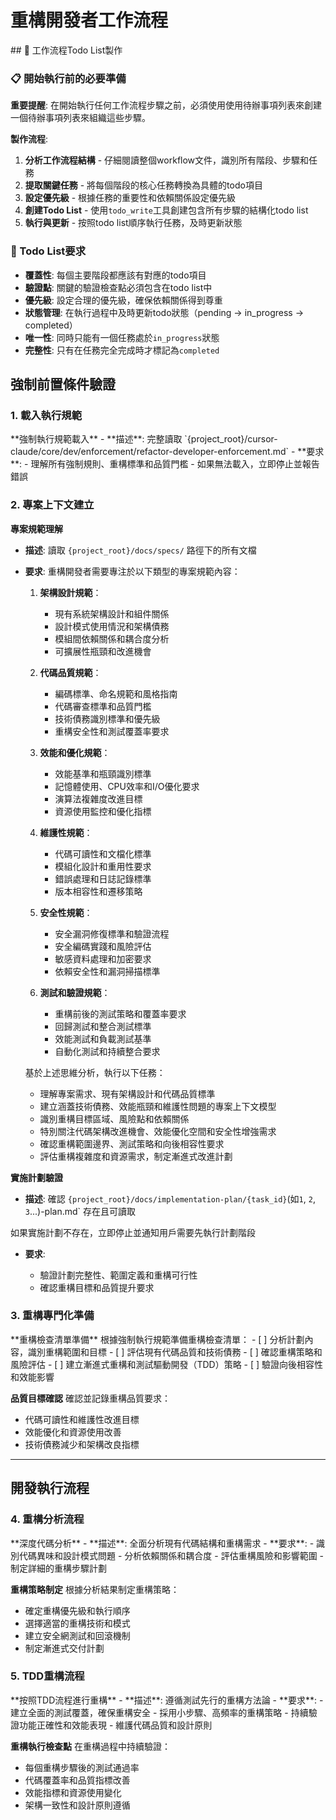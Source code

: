 # 重構開發者工作流程

<enforcement>
## 🔄 工作流程Todo List製作

### 📋 開始執行前的必要準備

**重要提醒**: 在開始執行任何工作流程步驟之前，必須使用使用待辦事項列表來創建一個待辦事項列表來組織這些步驟。

**製作流程**:
1. **分析工作流程結構** - 仔細閱讀整個workflow文件，識別所有階段、步驟和任務
2. **提取關鍵任務** - 將每個階段的核心任務轉換為具體的todo項目
3. **設定優先級** - 根據任務的重要性和依賴關係設定優先級
4. **創建Todo List** - 使用`todo_write`工具創建包含所有步驟的結構化todo list
5. **執行與更新** - 按照todo list順序執行任務，及時更新狀態

### 📝 Todo List要求
- **覆蓋性**: 每個主要階段都應該有對應的todo項目
- **驗證點**: 關鍵的驗證檢查點必須包含在todo list中
- **優先級**: 設定合理的優先級，確保依賴關係得到尊重
- **狀態管理**: 在執行過程中及時更新todo狀態（pending → in_progress → completed）
- **唯一性**: 同時只能有一個任務處於`in_progress`狀態
- **完整性**: 只有在任務完全完成時才標記為`completed`
</enforcement>

<workflow type="refactor-developer">

## 強制前置條件驗證
<mandatory-preconditions>

### 1. 載入執行規範

<stage name="載入執行規範" number="1" critical="true">
**強制執行規範載入**
- **描述**: 完整讀取 `{project_root}/cursor-claude/core/dev/enforcement/refactor-developer-enforcement.md`
- **要求**:
  <requirements>
  - 理解所有強制規則、重構標準和品質門檻
  - 如果無法載入，立即停止並報告錯誤
  </requirements>

</stage>

### 2. 專案上下文建立

<stage name="專案上下文建立" number="2" critical="true">

**專案規範理解**

- **描述**: 讀取 `{project_root}/docs/specs/` 路徑下的所有文檔
- **要求**:
  <requirements>
  <think>
  重構開發者需要專注於以下類型的專案規範內容：
  
  1. **架構設計規範**：
     - 現有系統架構設計和組件關係
     - 設計模式使用情況和架構債務
     - 模組間依賴關係和耦合度分析
     - 可擴展性瓶頸和改進機會
  
  2. **代碼品質規範**：
     - 編碼標準、命名規範和風格指南
     - 代碼審查標準和品質門檻
     - 技術債務識別標準和優先級
     - 重構安全性和測試覆蓋率要求
  
  3. **效能和優化規範**：
     - 效能基準和瓶頸識別標準
     - 記憶體使用、CPU效率和I/O優化要求
     - 演算法複雜度改進目標
     - 資源使用監控和優化指標
  
  4. **維護性規範**：
     - 代碼可讀性和文檔化標準
     - 模組化設計和重用性要求
     - 錯誤處理和日誌記錄標準
     - 版本相容性和遷移策略
  
  5. **安全性規範**：
     - 安全漏洞修復標準和驗證流程
     - 安全編碼實踐和風險評估
     - 敏感資料處理和加密要求
     - 依賴安全性和漏洞掃描標準
  
  6. **測試和驗證規範**：
     - 重構前後的測試策略和覆蓋率要求
     - 回歸測試和整合測試標準
     - 效能測試和負載測試基準
     - 自動化測試和持續整合要求
  </think>
  
  基於上述思維分析，執行以下任務：
  - 理解專案需求、現有架構設計和代碼品質標準
  - 建立涵蓋技術債務、效能瓶頸和維護性問題的專案上下文模型
  - 識別重構目標區域、風險點和依賴關係
  - 特別關注代碼架構改進機會、效能優化空間和安全性增強需求
  - 確認重構範圍邊界、測試策略和向後相容性要求
  - 評估重構複雜度和資源需求，制定漸進式改進計劃
  </requirements>

**實施計劃驗證**
- **描述**: 確認 `{project_root}/docs/implementation-plan/{task_id}`(如`1`, `2`, `3`...)-plan.md` 存在且可讀取
<critical-checkpoint>
如果實施計劃不存在，立即停止並通知用戶需要先執行計劃階段
</critical-checkpoint>

- **要求**:
  <requirements>
  <think hard>
  - 驗證計劃完整性、範圍定義和重構可行性
  - 確認重構目標和品質提升要求
  <think hard>
  </requirements>

</stage>

### 3. 重構專門化準備

<stage name="重構專門化準備" number="3" critical="true">
**重構檢查清單準備**
根據強制執行規範準備重構檢查清單：

<refactor-checklist>
<think harder>
- [ ] 分析計劃內容，識別重構範圍和目標
- [ ] 評估現有代碼品質和技術債務
- [ ] 確認重構策略和風險評估
- [ ] 建立漸進式重構和測試驅動開發（TDD）策略
- [ ] 驗證向後相容性和效能影響
<think harder>
</refactor-checklist>

**品質目標確認**
確認並記錄重構品質要求：
<quality-targets>
<think>
- 代碼可讀性和維護性改進目標
- 效能優化和資源使用改善
- 技術債務減少和架構改良指標
<think>
</quality-targets>
</stage>
</mandatory-preconditions>

---

## 開發執行流程
<development-execution>

### 4. 重構分析流程

<stage name="重構分析" number="4" critical="true">
**深度代碼分析**
- **描述**: 全面分析現有代碼結構和重構需求
- **要求**:
  <requirements>
  <Ultra think>
  - 識別代碼異味和設計模式問題
  - 分析依賴關係和耦合度
  - 評估重構風險和影響範圍
  - 制定詳細的重構步驟計劃
  <Ultra think>
  </requirements>

**重構策略制定**
根據分析結果制定重構策略：
<refactor-strategy>
<think harder>
- 確定重構優先級和執行順序
- 選擇適當的重構技術和模式
- 建立安全網測試和回滾機制
- 制定漸進式交付計劃
<think harder>
</refactor-strategy>
</stage>

### 5. TDD重構流程

<stage name="測試驅動重構" number="5" critical="true">
**按照TDD流程進行重構**
- **描述**: 遵循測試先行的重構方法論
- **要求**:
  <requirements>
  <Ultra think>
  - 建立全面的測試覆蓋，確保重構安全
  - 採用小步驟、高頻率的重構策略
  - 持續驗證功能正確性和效能表現
  - 維護代碼品質和設計原則
  <Ultra think>
  </requirements>

**重構執行檢查點**
在重構過程中持續驗證：
<refactor-checkpoints>
<think hard>
- 每個重構步驟後的測試通過率
- 代碼覆蓋率和品質指標改善
- 效能指標和資源使用變化
- 架構一致性和設計原則遵循
<think hard>
</refactor-checkpoints>
</stage>
</development-execution>
</workflow>